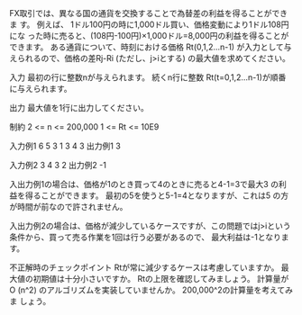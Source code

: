 FX取引では、異なる国の通貨を交換することで為替差の利益を得ることができま す。 例えば、 1ドル100円の時に1,000ドル買い、価格変動により1ドル108円にな った時に売ると、(108円-100円)×1,000ドル=8,000円の利益を得ることができます。
ある通貨について、時刻における価格 Rt(0,1,2…n-1) が入力として与えられるので、価格の差Rj-Ri (ただし、j>iとする) の最大値を求めてください。

入力
最初の行に整数nが与えられます。 続くn行に整数 Rt(t=0,1,2…n-1)が順番に与えられます。

出力
最大値を1行に出力してください。

制約
2 <= n <= 200,000
1 <= Rt <= 10E9

入力例1
6 5 3 1 3 4 3
出力例1
3

入力例2
3 4 3 2
出力例2
-1

入出力例1の場合は、価格が1のとき買って4のときに売ると4-1=3で最大3 の利益を得ることができます。 最初の5を使うと5-1=4となりますが、これは5 の方が時間が前なので許されません。

入出力例2の場合は、価格が減少しているケースですが、この問題ではj>iという 条件から、買って売る作業を1回は行う必要があるので、 最大利益は-1となります。

不正解時のチェックポイント
Rtが常に減少するケースは考慮していますか。
最大値の初期値は十分小さいですか。 Rtの上限を確認してみましょう。
計算量がO (n^2) のアルゴリズムを実装していませんか。 200,000^2の計算量を考えてみま しょう。
